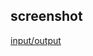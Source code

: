 ## screenshot
[input/output](../page_253_excercise_10.9/screenshot/Screenshot%202024-09-20%20154913.png)